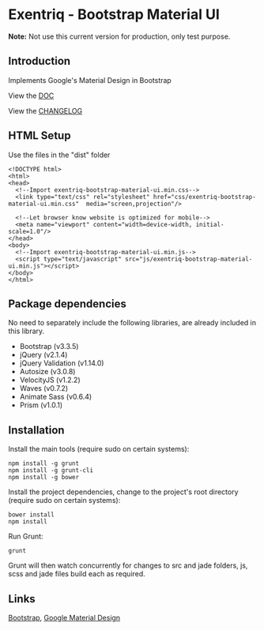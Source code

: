 # Exentriq - Bootstrap Material UI

**Note:** Not use this current version for production, only test purpose.

## Introduction

Implements Google's Material Design in Bootstrap

View the [DOC](http://bootstrap-material-ui.exentriq.com)

View the [CHANGELOG](https://github.com/ExentriqLtd/Bootstrap-Material-UI/blob/master/CHANGELOG.md)

## HTML Setup

Use the files in the "dist" folder

```
<!DOCTYPE html>
<html>
<head>
  <!--Import exentriq-bootstrap-material-ui.min.css-->
  <link type="text/css" rel="stylesheet" href="css/exentriq-bootstrap-material-ui.min.css"  media="screen,projection"/>

  <!--Let browser know website is optimized for mobile-->
  <meta name="viewport" content="width=device-width, initial-scale=1.0"/>
</head>
<body>
  <!--Import exentriq-bootstrap-material-ui.min.js-->
  <script type="text/javascript" src="js/exentriq-bootstrap-material-ui.min.js"></script>
</body>
</html>
```

## Package dependencies

No need to separately include the following libraries, are already included in this library.

- Bootstrap (v3.3.5)
- jQuery (v2.1.4)
- jQuery Validation (v1.14.0)
- Autosize (v3.0.8)
- VelocityJS (v1.2.2)
- Waves (v0.7.2)
- Animate Sass (v0.6.4)
- Prism (v1.0.1)

## Installation

Install the main tools (require sudo on certain systems):

```
npm install -g grunt
npm install -g grunt-cli
npm install -g bower
```

Install the project dependencies, change to the project's root directory (require sudo on certain systems):

```
bower install
npm install
```

Run Grunt:

```
grunt
```

Grunt will then watch concurrently for changes to src and jade folders, js, scss and jade files build each as required.

## Links

[Bootstrap](http://getbootstrap.com), [Google Material Design](http://www.google.com/design/spec/material-design)
